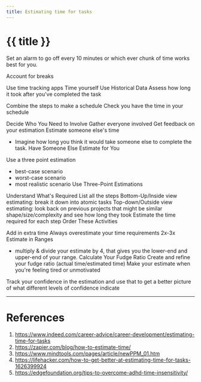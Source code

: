 ```yaml
---
title: Estimating time for tasks
---
```


# {{ title }}

Set an alarm to go off every 10 minutes or which ever chunk of time works best for you.

Account for breaks

Use time tracking apps
Time yourself
Use Historical Data
Assess how long it took after you've completed the task

Combine the steps to make a schedule
Check you have the time in your schedule

Decide Who You Need to Involve
Gather everyone involved
Get feedback on your estimation
Estimate someone else's time
- Imagine how long you think it would take someone else to complete the task.
Have Someone Else Estimate for You

Use a three point estimation
- best-case scenario
- worst-case scenario
- most realistic scenario
Use Three-Point Estimations

Understand What's Required
List all the steps
Bottom-Up/Inside view estimating: break it down into atomic tasks
Top-down/Outside view estimating: look back on previous projects that might be similar shape/size/complexity and see how long they took
Estimate the time required for each step
Order These Activities

Add in extra time
Always overestimate your time requirements 2x-3x
Estimate in Ranges
- multiply  & divide your estimate by 4, that gives you the lower-end and upper-end of your range.
Calculate Your Fudge Ratio
Create and refine your fudge ratio (actual time/estimated time)
Make your estimate when you're feeling tired or unmotivated

Track your confidence in the estimation and use that to get a better picture of what different levels of confidence indicate

---
# References
1. https://www.indeed.com/career-advice/career-development/estimating-time-for-tasks
2. https://zapier.com/blog/how-to-estimate-time/
3. https://www.mindtools.com/pages/article/newPPM_01.htm
4. https://lifehacker.com/how-to-get-better-at-estimating-time-for-tasks-1626399924
5. https://edgefoundation.org/tips-to-overcome-adhd-time-insensitivity/
